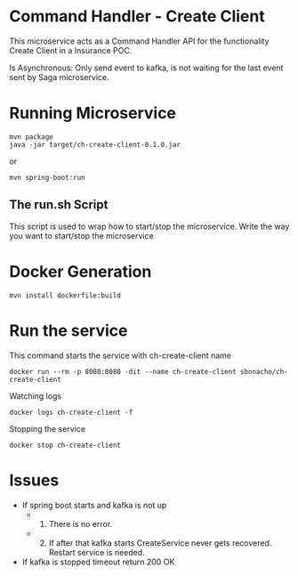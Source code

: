 # Command Handler - Create Client

This microservice acts as a Command Handler API for the functionality Create Client in a Insurance POC.

Is Asynchronous: Only send event to kafka, is not waiting for the last event sent by Saga microservice.

# Running Microservice

```
mvn package
java -jar target/ch-create-client-0.1.0.jar
```

or

```
mvn spring-boot:run
```

## The run.sh Script

This script is used to wrap how to start/stop the microservice. Write the way you want to start/stop the microservice

# Docker Generation

```
mvn install dockerfile:build
```

# Run the service

This command starts the service with ch-create-client name

```
docker run --rm -p 8080:8080 -dit --name ch-create-client sbonacho/ch-create-client
```

Watching logs

```
docker logs ch-create-client -f
```

Stopping the service

```
docker stop ch-create-client
```

# Issues

- If spring boot starts and kafka is not up
    - 1. There is no error.
    - 2. If after that kafka starts CreateService never gets recovered. Restart service is needed.
- If kafka is stopped timeout return 200 OK